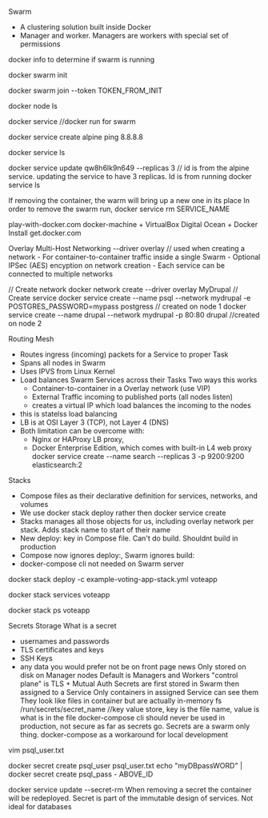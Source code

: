 Swarm
- A clustering solution built inside Docker
- Manager and worker. Managers are workers with special set of permissions

docker info to determine if swarm is running

docker swarm init

docker swarm join --token TOKEN_FROM_INIT

docker node ls

docker service //docker run for swarm

docker service create alpine ping 8.8.8.8

docker service ls

docker service update qw8h6lk9n649 --replicas 3 // id is from the alpine service. updating the service to have 3 replicas. Id is from running docker service ls

If removing the container, the warm will bring up a new one in its place
In order to remove the swarm run, docker service rm SERVICE_NAME

play-with-docker.com
docker-machine + VirtualBox
Digital Ocean + Docker Install
get.docker.com

Overlay Multi-Host Networking
    --driver overlay // used when creating a network
    - For container-to-container traffic inside a single Swarm
    - Optional IPSec (AES) encyption on network creation
    - Each service can be connected to multiple networks

// Create network
docker network create --driver overlay MyDrupal
// Create service
docker service create --name psql --network mydrupal -e POSTGRES_PASSWORD=mypass postgress // created on node 1
docker service create --name drupal --network mydrupal -p 80:80 drupal //created on node 2

Routing Mesh
- Routes ingress (incoming) packets for a Service to proper Task
- Spans all nodes in Swarm
- Uses IPVS from Linux Kernel
- Load balances Swarm Services across their Tasks
Two ways this works
    - Container-to-container in a Overlay network (use VIP)
    - External Traffic incoming to published ports (all nodes listen)
    - creates a virtual IP which load balances the incoming to the nodes
- this is statelss load balancing
- LB is at OSI Layer 3 (TCP), not Layer 4 (DNS)
- Both limitation can be overcome with:
    - Nginx or HAProxy LB proxy,
    - Docker Enterprise Edition, which comes with built-in L4 web proxy
docker service create --name search --replicas 3 -p 9200:9200 elasticsearch:2

Stacks
- Compose files as their declarative definition for services, networks, and volumes
- We use docker stack deploy rather then docker service create
- Stacks manages all those objects for us, including overlay network per stack. Adds stack name to start of their name
- New deploy: key in Compose file. Can't do build. Shouldnt build in production
- Compose now ignores deploy:, Swarm ignores build: 
- docker-compose cli not needed on Swarm server

docker stack deploy -c example-voting-app-stack.yml voteapp

docker stack services voteapp

docker stack ps voteapp

Secrets Storage
What is a secret
-   usernames and passwords
- TLS certificates and keys
- SSH Keys
- any data you would prefer not be on front page news
Only stored on disk on Manager nodes
Default is Managers and Workers "control plane" is TLS + Mutual Auth
Secrets are first stored in Swarm then assigned to a Service
Only containers in assigned Service can see them
They look like files in container but are actually in-memory fs
    /run/secrets/secret_name //key value store, key is the file name, value is what is in the file
docker-compose cli should never be used in production, not secure as far as secrets go. 
Secrets are a swarm only thing. docker-compose as a workaround for local development

vim psql_user.txt

docker secret create psql_user psql_user.txt
echo "myDBpassWORD" | docker secret create psql_pass - ABOVE_ID

docker service update --secret-rm
When removing a secret the container will be redeployed. Secret is part of the immutable design of services. Not ideal for databases